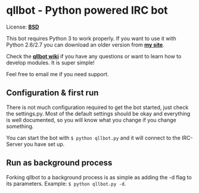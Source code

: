 # qllbot - Python powered IRC bot #
  
License: [**BSD**](http://creativecommons.org/licenses/BSD/)  
 
This bot requires Python 3 to work properly. If you want to use it with Python
2.6/2.7 you can download an older version from [**my site**](http://massai.ibitlive.eu/).  
  
Check the [**qllbot wiki**](https://github.com/qll/qllbot/wiki) if you have any
questions or want to learn how to develop modules. It is super simple!  
  
Feel free to email me if you need support.

## Configuration & first run ##

There is not much configuration required to get the bot started, just check the
settings.py. Most of the default settings should be okay and everything is well
documented, so you will know what you change if you change something. 
 
You can start the bot with <code>$ python qllbot.py</code> and it will connect
to the IRC-Server you have set up.

## Run as background process ##

Forking qllbot to a background process is as simple as adding the -d flag to its
parameters. Example: <code>$ python qllbot.py -d</code>. 
